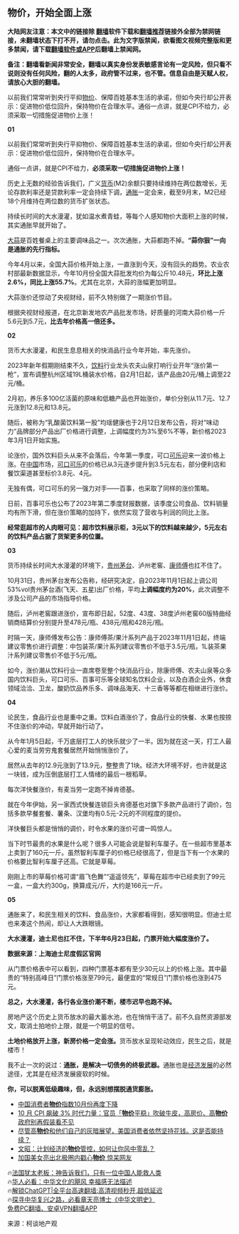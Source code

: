  <!-- 面包屑导航 --> <h2>物价，开始全面上涨</h2> <p class="notice"><b>大陆网友注意：本文中的链接除 <a href="https://github.com/bannedbook/fanqiang" >翻墙</a>软件下载和<a href="https://github.com/killgcd/justmysocks/blob/master/README.md">翻墙推荐</a>链接外全部为禁网链接，未翻墙状态下打不开，请勿点击。此为文字版禁闻，欲看图文视频完整版和更多禁闻，请下载<a href="https://github.com/bannedbook/fanqiang">翻墙软件或APP</a>后翻墙上禁闻网。</p><p>备注：翻墙看新闻非常安全，翻墙以真实身份发表敏感言论有一定风险，但只看不说则没有任何风险，翻的人太多，政府管不过来，也不管。信息自由是天赋人权，请放心大胆的翻墙。</b></p>  <div class="entry"> <p id="summary">以前我们常常听到央行平抑<a href="https://www.bannedbook.org/bnews/tag/%e7%89%a9%e4%bb%b7/" class="st_tag internal_tag" rel="tag" title="标签 物价 下的日志">物价</a>、保障百姓基本生活的承诺，但如今央行却公开表示：促进物价低位回升，保持物价在合理水平。通俗一点讲，就是CPI不给力，必须采取一切措施促进物价上涨！</p> <p><strong>01</strong></p> <p>以前我们常常听到央行平抑物价、保障百姓基本生活的承诺，但如今央行却公开表示：促进物价低位回升，保持物价在合理水平。</p> <p>通俗一点讲，就是CPI不给力，<strong>必须采取一切措施促进物价上涨！</strong></p> <p>历史上无数的经验告诉我们，广义<a href="https://www.bannedbook.org/bnews/tag/%E8%B4%A7%E5%B8%81/" class="st_tag internal_tag" rel="tag" title="标签 货币 下的日志">货币</a>(M2)余额只要持续维持在两位数增长，无论存款利率还是贷款利率一定会持续下调，<a href="https://www.bannedbook.org/bnews/tag/%e9%80%9a%e8%83%80/" class="st_tag internal_tag" rel="tag" title="标签 通胀 下的日志">通胀</a>一定会来，截至9月末，M2已经18个月维持在两位数的货币扩张状态。</p> <p>持续长时间的大水漫灌，犹如温水煮青蛙，等每个人感知物价大面积上涨的时候，其实通胀早就开始了。</p> <p><a href="https://www.bannedbook.org/bnews/tag/%e5%a4%a7%e8%92%9c/" class="st_tag internal_tag" rel="tag" title="标签 大蒜 下的日志">大蒜</a>是百姓餐桌上的主要调味品之一。次次通胀，大蒜都跑不掉。<strong>“蒜你狠”一向是通胀的先行指标。</strong></p> <p>今年4月以来，全国大蒜价格开始上涨，一直涨到今天，没有回头的趋势。农业农村部最新数据显示，今年10月份全国大蒜批发均价为每公斤10.48元，<strong>环比</strong><strong>上涨2.6%，同比上涨55.7%</strong>。尤其在北京，大蒜的涨幅更加明显。</p> <p>大蒜涨价还惊动了央视财经，前不久特别做了一期涨价节目。</p> <p>根据央视财经报道，在北京新发地农产品批发市场，好质量的河南大蒜价格一斤5.6元到5.7元，<strong>比去年价格高一倍还多。</strong></p> <p><strong>02</strong></p> <p>货币大水漫灌，和民生息息相关的快消品行业今年开始，率先涨价。</p> <p>2023年新年假期刚结束不久，<a href="https://www.bannedbook.org/bnews/tag/%E9%A5%AE%E6%96%99/" class="st_tag internal_tag" rel="tag" title="标签 饮料 下的日志">饮料</a>行业龙头农夫山泉打响行业开年“涨价第一枪”，宣布调整杭州区域19L桶装水价格，自2月1日起，该产品由20元/桶上调至22元/桶。</p> <p>2月初，养乐多100亿活菌的原味和低糖产品也开始涨价，单价分别从11.7元、12.7元涨到12.8元和13.8元。</p> <p>随后，被称为“乳酸菌饮料第一股”均瑶健康也于2月12日发布公告，将对“味动力”品牌部分产品出厂价格进行调整，上调幅度约为3%至6%不等，新价格2023年3月1日开始实施。</p> <p>论涨价，国外饮料巨头从来不会落后，今年第一季度，可口<a href="https://www.bannedbook.org/bnews/tag/%E5%8F%AF%E4%B9%90/" class="st_tag internal_tag" rel="tag" title="标签 可乐 下的日志">可乐</a>迎来一波价格上涨。在<span class='wp_keywordlink_affiliate'><a href="https://www.bannedbook.org/" title="中国" target="_blank">中国</a></span>市场，<a href="https://www.bannedbook.org/bnews/tag/%e5%8f%af%e5%8f%a3%e5%8f%af%e4%b9%90/" class="st_tag internal_tag" rel="tag" title="标签 可口可乐 下的日志">可口可乐</a>的价格已从3元逐步提升到3.5元左右，部分便利店和餐饮渠道甚至标价3.8元、4元。</p> <p>无独有偶，可口可乐的另一强力对手——百事，也采取了同样的涨价策略。</p> <p>日前，百事可乐也公布了2023年第二季度财报数据，该季度公司食品、饮料销量均有所下滑，但在涨价策略的加持下，依然实现了营收与利润的同比上涨。</p> <p><strong>经常逛超市的人肉眼可见：超市饮料展示柜，3元以下的饮料越来越少，5元左右的饮料产品占据了货架更多的位置。</strong></p> <p><strong>03</strong></p> <p>货币持续长时间大水漫灌的环境下，<a href="https://www.bannedbook.org/bnews/tag/%E8%B4%B5%E5%B7%9E%E8%8C%85%E5%8F%B0/" class="st_tag internal_tag" rel="tag" title="标签 贵州茅台 下的日志">贵州茅台</a>、泸州老窖、<a href="https://www.bannedbook.org/bnews/tag/%E5%BA%B7%E5%B8%88%E5%82%85/" class="st_tag internal_tag" rel="tag" title="标签 康师傅 下的日志">康师傅</a>也扛不住了。</p> <p>10月31日，贵州茅台发布公告称，经研究决定，自2023年11月1日起上调公司53%vol贵州茅台酒(飞天、五星)出厂价格，平均<strong>上调幅度约为20%</strong>，此次调整不涉及公司产品的市场指导价格。</p>  <p>随后，泸州老窖跟进涨价，宣布即日起，52度、43度、38度泸州老窖60版特曲经销商结算价分别提升至478元/瓶、438元/瓶和428元/瓶。</p> <p>时隔一天，康师傅发布公告：康师傅茶/果汁系列产品于2023年11月1日起，终端建议零售价进行调整：中包装茶/果汁系列建议零售价不低于3.5元/瓶，1L装茶果汁系列建议零售价不低于5元/瓶。</p> <p>如今，涨价潮从饮料行业一直席卷至整个快消品行业，除康师傅、农夫山泉等众多国内饮料巨头，可口可乐、百事可乐等全球知名饮料企业，以及白酒企业外，休食领域洽洽、卫龙，酸奶饮品养乐多、调味品海天、十三香等等都在相继进行涨价。</p> <p><strong>04</strong></p> <p>论民生，食品行业也是重中之重。饮料白酒涨价了，食品行业的快餐、水果也按捺不住涨价的冲动，早就开始行动了。</p> <p>从今年1月5日起，千万底层打工人的快乐就少了一半。因为就在这一天，打工人最心爱的麦当劳穷鬼套餐居然开始悄悄涨价了。</p> <p>居然从去年的12.9元涨到了13.9元，整整贵了1块。经济大环境不好，也许就是这一块钱，成为压倒底层打工人情绪的最后一根稻草。</p> <p>每次洋快餐涨价，有麦当劳一定跑不掉肯德基。</p> <p>就在今年伊始，另一家西式快餐连锁巨头肯德基也对旗下多款产品进行了调价，包括多款早餐套餐、薯条、汉堡均有0.5元-2元的不同程度的提价。</p> <p>洋快餐巨头都是悄悄的调价，时令水果的涨价可谓一鸣惊人。</p> <p>当下时节最贵的水果是什么呢？很多人可能会说是智利车厘子。在一些超市里基本上卖到了160元一斤。虽然智利车厘子的价格已经很高了，但是当下有一个水果的价格要比智利车厘子还高。它就是草莓。</p>  <p>刚刚上市的草莓价格可谓“眉飞色舞”“遥遥领先”，草莓在超市中已经卖到了99元一盒，一盒大约300g，换算成元/斤，大约是166元一斤。</p> <p><strong>05</strong></p> <p>通胀来了，和民生相关的饮料、食品涨价，大家都看得到，感知很明显。但迪士尼也来凑这个热闹，却让人大跌眼镜。</p> <p><strong>大水漫灌，迪士尼也扛不住，下半年6月23日起，门票开始大幅度涨价了。</strong></p> <p><strong>数据来源：上海迪士尼度假区官网</strong></p> <p>从门票价格表中可以看到，四种门票基本都有至少30元以上的价格上涨。其中最贵的“特别高峰日”门票价格涨至799元，最便宜的“常规日”门票价格也涨到475元。</p> <p><strong>总之，大水漫灌，各行各业涨价潮不断，楼市迟早也跑不掉。</strong></p> <p>房地产这个历史上货币放水的最大蓄水池，也在悄悄干活了。前不久自然资源部发文，取消土拍地价上限，就是一个明显的信号。</p> <p><strong>土地价格放开上涨，新房价格一定会涨。</strong>货币放水呈现轮动效应，民生之后，就是楼市！</p> <p>我不止一次的说过：<strong>通胀，是解决一切债务的终极武器。</strong>通胀也是<span class='wp_keywordlink'><a href="https://www.bannedbook.org/forum2/topic869.html" title="宪政、法治和经济发展——走向市场经济的制度保障" target="_blank">经济发展</a></span>的必然途径，尤其是在经济发展疲软的时候。</p> <p><strong>你，可以脱离低级趣味，但，永远别想摆脱通货膨胀。</strong></p>  <!--<div id="taboola-mid-1"></div>--><ul class='op-related-articles' title='相关阅读'> <li><a href='https://www.bannedbook.org/bnews/headline/20231109/1959029.html' target='_blank'>中国消费者<b>物价</b>指数10月份再度下降</a></li> <li><a href='https://www.bannedbook.org/bnews/taiwannews/20231108/1958332.html' target='_blank'>10 月 CPI 飙破 3% 时代力量：官员「<b>物价</b>平稳」吹破牛皮，高房价、高<b>物价</b>政府别再假装看不见</a></li> <li><a href='https://www.bannedbook.org/bnews/worldnews/20231031/1954594.html' target='_blank'>尽管高<b>物价</b>和他们自己的灰暗展望，美国消费者依然坚持花钱。这是否能持续？</a></li> <li><a href='https://www.bannedbook.org/bnews/comments/20231022/1950564.html' target='_blank'>文昭：计划经济的<b>物价</b>管控，如何让你风中零乱？</a></li> <li><a href='https://www.bannedbook.org/bnews/cnnews/20231014/1947164.html' target='_blank'>加国美女亮出北极圈内戳心<b>物价</b> 惊呆网友</a></li> </ul> <p class="texttj"> 🔥<a href="https://www.bannedbook.org/bnews/ssgc/20230219/1850782.html" target="_blank">法国犹太老板：神告诉我们，只有一位中国人能救人类</a><br/> 🔥<a href="https://www.bannedbook.org/bnews/comments/20220220/1694796.html" target="_blank">华人必看：中华文化的飓风 幸福感无法描述</a><br/> 🔥<a href="https://github.com/bannedbook/fanqiang/wiki/V2ray%E6%9C%BA%E5%9C%BA" target="_blank">解锁ChatGPT|全平台高速翻墙:高清视频秒开,超低延迟</a><br/> 🔥<a href="https://www.bannedbook.org/bnews/comments/20220808/1768773.html" target="_blank">探寻中华复兴之路，必看章天亮博士《中华文明史》</a><br/> <a href="https://github.com/bannedbook/fanqiang/wiki/%E7%A6%81%E9%97%BB%E7%BD%91%E5%AE%89%E5%8D%93%E7%BF%BB%E5%A2%99%E6%96%B0%E9%97%BBAPP" target="_blank">免费PC翻墙、安卓VPN翻墙APP</a><br/> </p><p class="src-info">来源：柯谈地产观 </p><a name='sharetosocial'></a> <div style="margin-bottom:5px;padding-bottom:5px;clear:both"> <div id="archive-pix-1" class="banner-ads"> <!-- AuctionX Display platform tag START --> <div id="27602x728x90x621x_ADSLOT1" clicktrack="%%CLICK_URL_ESC%%"></div>  <!-- AuctionX Display platform tag END --> </div> <div id="archive-pix-2" class="banner-ads"> <!-- AuctionX Display platform tag START --> <div id="27556x300x250x621x_ADSLOT1" clicktrack="%%CLICK_URL_ESC%%" style="margin:0 auto;text-align:center"></div>  <!-- AuctionX Display platform tag END --> </div> </div>  <div id="archive-pix-1" class="banner-ads"> <!-- AuctionX Display platform tag START --> <div id="27603x728x90x621x_ADSLOT1" clicktrack="%%CLICK_URL_ESC%%"></div>  <!-- AuctionX Display platform tag END --> </div> </div><!--END ENTRY--> 